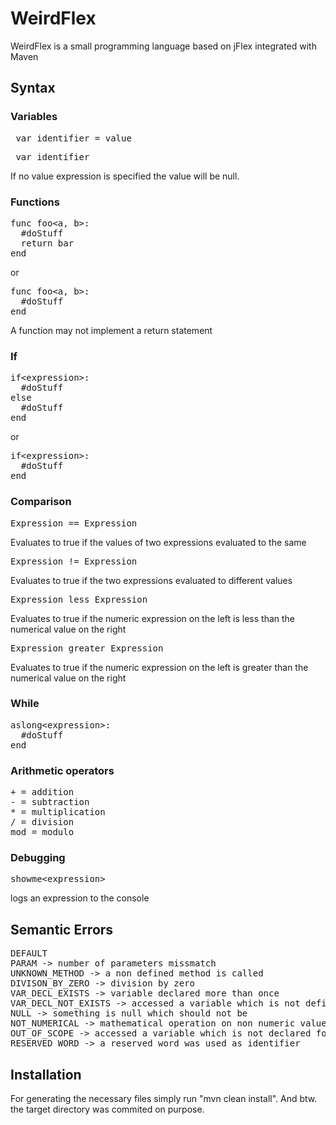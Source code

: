 # WeirdFlex
WeirdFlex is a small programming language based on jFlex integrated with Maven

## Syntax

### Variables
<pre> var identifier = value</pre>
<pre> var identifier</pre>

If no value expression is specified the value will be null.

### Functions
<pre>func foo&#60;a, b&#62;:
  #doStuff
  return bar
end</pre>

or

<pre>func foo&#60;a, b&#62;:
  #doStuff
end</pre>

A function may not implement a return statement

### If
<pre>if&#60;expression&#62;:
  #doStuff
else
  #doStuff
end</pre>

or

<pre>if&#60;expression&#62;:
  #doStuff
end</pre>

### Comparison
<pre>Expression == Expression</pre>
Evaluates to true if the values of two expressions evaluated to the same

<pre>Expression != Expression</pre>
Evaluates to true if the two expressions evaluated to different values

<pre>Expression less Expression</pre>
Evaluates to true if the numeric expression on the left is less than the numerical value on the right

<pre>Expression greater Expression</pre>
Evaluates to true if the numeric expression on the left is greater than the numerical value on the right
### While
<pre>aslong&#60;expression&#62;:
  #doStuff
end</pre>

### Arithmetic operators
<pre>
+ = addition
- = subtraction
* = multiplication
/ = division
mod = modulo
</pre>

### Debugging
<pre>
showme&#60;expression&#62;
</pre>
logs an expression to the console

## Semantic Errors
<pre>
DEFAULT
PARAM -> number of parameters missmatch
UNKNOWN_METHOD -> a non defined method is called
DIVISON_BY_ZERO -> division by zero
VAR_DECL_EXISTS -> variable declared more than once
VAR_DECL_NOT_EXISTS -> accessed a variable which is not defined
NULL -> something is null which should not be
NOT_NUMERICAL -> mathematical operation on non numeric values
OUT_OF_SCOPE -> accessed a variable which is not declared for the current scope
RESERVED_WORD -> a reserved word was used as identifier
</pre>

## Installation
For generating the necessary files simply run "mvn clean install".
And btw. the target directory was commited on purpose.
